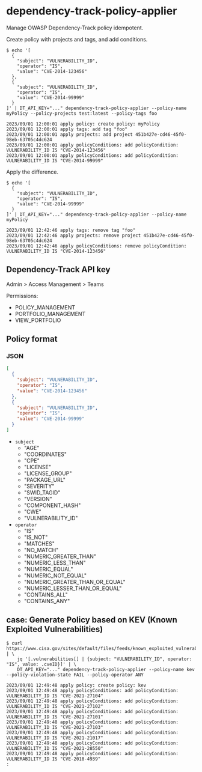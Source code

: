 # dependency-track-policy-applier

Manage OWASP Dependency-Track policy idempotent.

Create policy with projects and tags, and add conditions.

```shell
$ echo '[
  {
    "subject": "VULNERABILITY_ID",
    "operator": "IS",
    "value": "CVE-2014-123456"
  },
  {
    "subject": "VULNERABILITY_ID",
    "operator": "IS",
    "value": "CVE-2014-99999"
  }
]' | DT_API_KEY="..." dependency-track-policy-applier --policy-name myPolicy --policy-projects test:latest --policy-tags foo

2023/09/01 12:00:01 apply policy: create policy: myPolicy
2023/09/01 12:00:01 apply tags: add tag "foo"
2023/09/01 12:00:01 apply projects: add project 451b427e-cd46-45f0-98eb-63705c4dc624
2023/09/01 12:00:01 apply policyConditions: add policyCondition: VULNERABILITY_ID IS "CVE-2014-123456"
2023/09/01 12:00:01 apply policyConditions: add policyCondition: VULNERABILITY_ID IS "CVE-2014-99999"
```

Apply the difference.

```shell
$ echo '[
  {
    "subject": "VULNERABILITY_ID",
    "operator": "IS",
    "value": "CVE-2014-99999"
  }
]' | DT_API_KEY="..." dependency-track-policy-applier --policy-name myPolicy 

2023/09/01 12:42:46 apply tags: remove tag "foo"
2023/09/01 12:42:46 apply projects: remove project 451b427e-cd46-45f0-98eb-63705c4dc624
2023/09/01 12:42:46 apply policyConditions: remove policyCondition: VULNERABILITY_ID IS "CVE-2014-123456"
```


## Dependency-Track API key

Admin > Access Management > Teams

Permissions:

- POLICY_MANAGEMENT 
- PORTFOLIO_MANAGEMENT 
- VIEW_PORTFOLIO 

## Policy format

### JSON

```json
[
  {
    "subject": "VULNERABILITY_ID",
    "operator": "IS",
    "value": "CVE-2014-123456"
  },
  {
    "subject": "VULNERABILITY_ID",
    "operator": "IS",
    "value": "CVE-2014-99999"
  }
]
```

- `subject`
  - "AGE"
  - "COORDINATES"
  - "CPE"
  - "LICENSE"
  - "LICENSE_GROUP"
  - "PACKAGE_URL"
  - "SEVERITY"
  - "SWID_TAGID"
  - "VERSION"
  - "COMPONENT_HASH"
  - "CWE"
  - "VULNERABILITY_ID"
- `operator`
  - "IS"
  - "IS_NOT"
  - "MATCHES"
  - "NO_MATCH"
  - "NUMERIC_GREATER_THAN"
  - "NUMERIC_LESS_THAN"
  - "NUMERIC_EQUAL"
  - "NUMERIC_NOT_EQUAL"
  - "NUMERIC_GREATER_THAN_OR_EQUAL"
  - "NUMERIC_LESSER_THAN_OR_EQUAL"
  - "CONTAINS_ALL"
  - "CONTAINS_ANY"

## case: Generate Policy based on KEV (Known Exploited Vulnerabilities)


```shell
$ curl https://www.cisa.gov/sites/default/files/feeds/known_exploited_vulnerabilities.json | \
    jq '[.vulnerabilities[] | {subject: "VULNERABILITY_ID", operator: "IS", value: .cveID}]' | \
    DT_API_KEY="..." dependency-track-policy-applier --policy-name kev --policy-violation-state FAIL --policy-operator ANY

2023/09/01 12:49:48 apply policy: create policy: kev
2023/09/01 12:49:48 apply policyConditions: add policyCondition: VULNERABILITY_ID IS "CVE-2021-27104"
2023/09/01 12:49:48 apply policyConditions: add policyCondition: VULNERABILITY_ID IS "CVE-2021-27102"
2023/09/01 12:49:48 apply policyConditions: add policyCondition: VULNERABILITY_ID IS "CVE-2021-27101"
2023/09/01 12:49:48 apply policyConditions: add policyCondition: VULNERABILITY_ID IS "CVE-2021-27103"
2023/09/01 12:49:48 apply policyConditions: add policyCondition: VULNERABILITY_ID IS "CVE-2021-21017"
2023/09/01 12:49:48 apply policyConditions: add policyCondition: VULNERABILITY_ID IS "CVE-2021-28550"
2023/09/01 12:49:48 apply policyConditions: add policyCondition: VULNERABILITY_ID IS "CVE-2018-4939"
:
```
